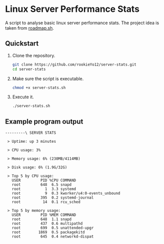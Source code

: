 # Linux Server Performance Stats

A script to analyse basic linux server performance stats. The project idea is taken from [roadmap.sh](https://roadmap.sh/projects/server-stats).

## Quickstart

1. Clone the repository.
   
   ```sh
   git clone https://github.com/rookieYo12/server-stats.git
   cd server-stats
   ```

2. Make sure the script is executable.

   ```sh
   chmod +x server-stats.sh
   ```

3. Execute it.

   ```sh
   ./server-stats.sh
   ```

## Example program output

```
---------\ SERVER STATS

 > Uptime: up 3 minutes

 > CPU usage: 3%

 > Memory usage: 6% (230MB/4114MB)

 > Disk usage: 6% (1.9G/32G)      

 > Top 5 by CPU usage:
   USER         PID %CPU COMMAND
   root         648  6.5 snapd
   root           1  3.3 systemd
   root           9  0.3 kworker/u4:0-events_unbound
   root         395  0.2 systemd-journal
   root          14  0.1 rcu_sched

 > Top 5 by memory usage:
   USER         PID %MEM COMMAND
   root         648  1.1 snapd
   root         437  0.6 multipathd
   root         699  0.5 unattended-upgr
   root        1869  0.5 packagekitd
   root         645  0.4 networkd-dispat
```
